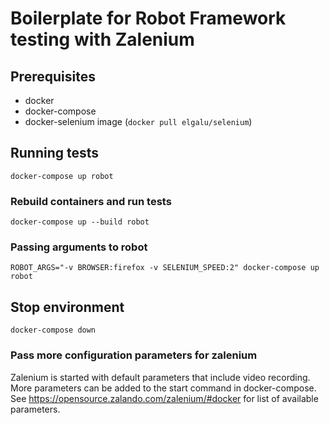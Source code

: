 # Boilerplate for Robot Framework testing with Zalenium

## Prerequisites

* docker
* docker-compose
* docker-selenium image (`docker pull elgalu/selenium`)

## Running tests

```
docker-compose up robot
```

### Rebuild containers and run tests

```
docker-compose up --build robot
```

### Passing arguments to robot

```
ROBOT_ARGS="-v BROWSER:firefox -v SELENIUM_SPEED:2" docker-compose up robot
```

## Stop environment

```
docker-compose down
```
### Pass more configuration parameters for zalenium

Zalenium is started with default parameters that include video recording. More parameters can be added to the start command in docker-compose. See https://opensource.zalando.com/zalenium/#docker for list of available parameters. 
